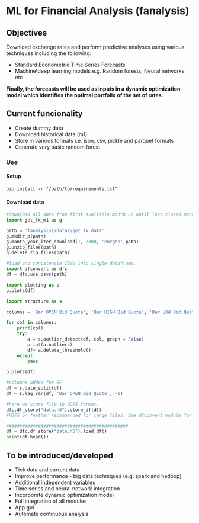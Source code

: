 
# ML for Financial Analysis (fanalysis)

## Objectives

Download exchange rates and perform predictive analyses using various techniques including the following:

- Standard Econometric Time Series Forecasts
- Machine\deep learning models e.g. Random forests, Neural networks etc

**Finally, the forecasts will be used as inputs in a dynamic optimization model which identifies the optimal portfolio of the set of rates.**

## Current funcionality

- Create dummy data
- Download historical data (m1)
- Store in various formats i.e. json, csv, pickle and parquet formats
- Generate very basic random forest

### Use

#### Setup

```shell
pip install -r "/path/to/requirements.txt"
```

#### Download data

``` python
#download all data from first available month up until last closed month.
import get_fx_m1 as g

path = 'fanalysis\\data\\get_fx_data'
g.mkdir_p(path)
g.month_year_iter_download(1, 2000, 'eurgbp',path)
g.unzip_files(path)
g.delete_zip_files(path)

#load and concatenate CSVs into single dataframe.
import dfconvert as dfc
df = dfc.use_csvs(path)

import plotting as p
p.plots(df)

import structure as s

columns = 'Bar OPEN Bid Quote', 'Bar HIGH Bid Quote', 'Bar LOW Bid Quote', 'Bar CLOSE Bid Quote', 'Volume'

for col in columns:
    print(col)
    try:
        a = s.outlier_detect(df, col, graph = False)
        print(a.outliers)
        df= a.delete_threshold()
    except:
        pass

p.plots(df)

#columns added for RF
df = s.date_split(df)
df = s.lag_var(df, 'Bar OPEN Bid Quote', -1)

#here we store file in HDF5 format.
dfc.df_store("data.h5").store_df(df)
#HDF5 or feather recommended for large files. See dfconvert module for full list of file formats.

##############################################
df = dfc.df_store("data.h5").load_df()
print(df.head())


```

## To be introduced/developed

- Tick data and current data
- Improve performance - big data techniques (e.g. spark and hadoop)
- Additional independent variables
- Time series and neural network integration
- Incorporate dynamic optimization model
- Full integration of all modules
- App gui
- Automate continuous analysis
